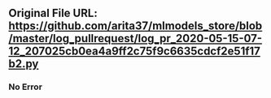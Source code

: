 ## Original File URL: https://github.com/arita37/mlmodels_store/blob/master/log_pullrequest/log_pr_2020-05-15-07-12_207025cb0ea4a9ff2c75f9c6635cdcf2e51f17b2.py<br />

### No Error
